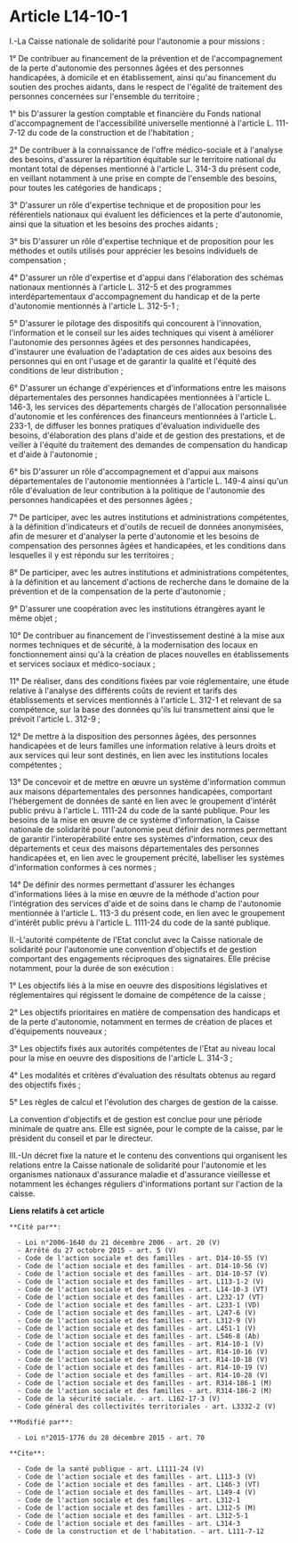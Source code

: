 # Article L14-10-1

I.-La Caisse nationale de solidarité pour l'autonomie a pour missions : 

1° De contribuer au financement de la prévention et de l'accompagnement de la perte d'autonomie des personnes âgées et des
personnes handicapées, à domicile et en établissement, ainsi qu'au financement du soutien des proches aidants, dans le
respect de l'égalité de traitement des personnes concernées sur l'ensemble du territoire ; 

1° bis D'assurer la gestion comptable et financière du Fonds national d'accompagnement de l'accessibilité universelle
mentionné à l'article L. 111-7-12 du code de la construction et de l'habitation ; 

2° De contribuer à la connaissance de l'offre médico-sociale et à l'analyse des besoins, d'assurer la répartition équitable
sur le territoire national du montant total de dépenses mentionné à l'article L. 314-3 du présent code, en veillant notamment
à une prise en compte de l'ensemble des besoins, pour toutes les catégories de handicaps ; 

3° D'assurer un rôle d'expertise technique et de proposition pour les référentiels nationaux qui évaluent les déficiences et
la perte d'autonomie, ainsi que la situation et les besoins des proches aidants ; 

3° bis D'assurer un rôle d'expertise technique et de proposition pour les méthodes et outils utilisés pour apprécier les
besoins individuels de compensation ; 

4° D'assurer un rôle d'expertise et d'appui dans l'élaboration des schémas nationaux mentionnés à l'article L. 312-5 et des
programmes interdépartementaux d'accompagnement du handicap et de la perte d'autonomie mentionnés à l'article L. 312-5-1 ; 

5° D'assurer le pilotage des dispositifs qui concourent à l'innovation, l'information et le conseil sur les aides techniques
qui visent à améliorer l'autonomie des personnes âgées et des personnes handicapées, d'instaurer une évaluation de
l'adaptation de ces aides aux besoins des personnes qui en ont l'usage et de garantir la qualité et l'équité des conditions
de leur distribution ; 

6° D'assurer un échange d'expériences et d'informations entre les maisons départementales des personnes handicapées
mentionnées à l'article L. 146-3, les services des départements chargés de l'allocation personnalisée d'autonomie et les
conférences des financeurs mentionnées à l'article L. 233-1, de diffuser les bonnes pratiques d'évaluation individuelle des
besoins, d'élaboration des plans d'aide et de gestion des prestations, et de veiller à l'équité du traitement des demandes de
compensation du handicap et d'aide à l'autonomie ; 

6° bis D'assurer un rôle d'accompagnement et d'appui aux maisons départementales de l'autonomie mentionnées à l'article L.
149-4 ainsi qu'un rôle d'évaluation de leur contribution à la politique de l'autonomie des personnes handicapées et des
personnes âgées ; 

7° De participer, avec les autres institutions et administrations compétentes, à la définition d'indicateurs et d'outils de
recueil de données anonymisées, afin de mesurer et d'analyser la perte d'autonomie et les besoins de compensation des
personnes âgées et handicapées, et les conditions dans lesquelles il y est répondu sur les territoires ; 

8° De participer, avec les autres institutions et administrations compétentes, à la définition et au lancement d'actions de
recherche dans le domaine de la prévention et de la compensation de la perte d'autonomie ; 

9° D'assurer une coopération avec les institutions étrangères ayant le même objet ; 

10° De contribuer au financement de l'investissement destiné à la mise aux normes techniques et de sécurité, à la
modernisation des locaux en fonctionnement ainsi qu'à la création de places nouvelles en établissements et services sociaux
et médico-sociaux ; 

11° De réaliser, dans des conditions fixées par voie réglementaire, une étude relative à l'analyse des différents coûts de
revient et tarifs des établissements et services mentionnés à l'article L. 312-1 et relevant de sa compétence, sur la base
des données qu'ils lui transmettent ainsi que le prévoit l'article L. 312-9 ; 

12° De mettre à la disposition des personnes âgées, des personnes handicapées et de leurs familles une information relative à
leurs droits et aux services qui leur sont destinés, en lien avec les institutions locales compétentes ; 

13° De concevoir et de mettre en œuvre un système d'information commun aux maisons départementales des personnes handicapées,
comportant l'hébergement de données de santé en lien avec le groupement d'intérêt public prévu à l'article L. 1111-24 du code
de la santé publique. Pour les besoins de la mise en œuvre de ce système d'information, la Caisse nationale de solidarité
pour l'autonomie peut définir des normes permettant de garantir l'interopérabilité entre ses systèmes d'information, ceux des
départements et ceux des maisons départementales des personnes handicapées et, en lien avec le groupement précité, labelliser
les systèmes d'information conformes à ces normes ; 

14° De définir des normes permettant d'assurer les échanges d'informations liées à la mise en œuvre de la méthode d'action
pour l'intégration des services d'aide et de soins dans le champ de l'autonomie mentionnée à l'article L. 113-3 du présent
code, en lien avec le groupement d'intérêt public prévu à l'article L. 1111-24 du code de la santé publique. 

II.-L'autorité compétente de l'Etat conclut avec la Caisse nationale de solidarité pour l'autonomie une convention
d'objectifs et de gestion comportant des engagements réciproques des signataires. Elle précise notamment, pour la durée de
son exécution : 

1° Les objectifs liés à la mise en oeuvre des dispositions législatives et réglementaires qui régissent le domaine de
compétence de la caisse ; 

2° Les objectifs prioritaires en matière de compensation des handicaps et de la perte d'autonomie, notamment en termes de
création de places et d'équipements nouveaux ; 

3° Les objectifs fixés aux autorités compétentes de l'Etat au niveau local pour la mise en oeuvre des dispositions de
l'article L. 314-3 ; 

4° Les modalités et critères d'évaluation des résultats obtenus au regard des objectifs fixés ; 

5° Les règles de calcul et l'évolution des charges de gestion de la caisse. 

La convention d'objectifs et de gestion est conclue pour une période minimale de quatre ans. Elle est signée, pour le compte
de la caisse, par le président du conseil et par le directeur. 

III.-Un décret fixe la nature et le contenu des conventions qui organisent les relations entre la Caisse nationale de
solidarité pour l'autonomie et les organismes nationaux d'assurance maladie et d'assurance vieillesse et notamment les
échanges réguliers d'informations portant sur l'action de la caisse.

**Liens relatifs à cet article**

	**Cité par**:

	  - Loi n°2006-1640 du 21 décembre 2006 - art. 20 (V)
	  - Arrêté du 27 octobre 2015 - art. 5 (V)
	  - Code de l'action sociale et des familles - art. D14-10-55 (V)
	  - Code de l'action sociale et des familles - art. D14-10-56 (V)
	  - Code de l'action sociale et des familles - art. D14-10-57 (V)
	  - Code de l'action sociale et des familles - art. L113-1-2 (V)
	  - Code de l'action sociale et des familles - art. L14-10-3 (VT)
	  - Code de l'action sociale et des familles - art. L232-17 (VT)
	  - Code de l'action sociale et des familles - art. L233-1 (VD)
	  - Code de l'action sociale et des familles - art. L247-6 (V)
	  - Code de l'action sociale et des familles - art. L312-9 (V)
	  - Code de l'action sociale et des familles - art. L451-1 (V)
	  - Code de l'action sociale et des familles - art. L546-8 (Ab)
	  - Code de l'action sociale et des familles - art. R14-10-1 (V)
	  - Code de l'action sociale et des familles - art. R14-10-16 (V)
	  - Code de l'action sociale et des familles - art. R14-10-18 (V)
	  - Code de l'action sociale et des familles - art. R14-10-19 (V)
	  - Code de l'action sociale et des familles - art. R14-10-28 (V)
	  - Code de l'action sociale et des familles - art. R314-186-1 (M)
	  - Code de l'action sociale et des familles - art. R314-186-2 (M)
	  - Code de la sécurité sociale. - art. L162-17-3 (V)
	  - Code général des collectivités territoriales - art. L3332-2 (V)

	**Modifié par**:

	  - Loi n°2015-1776 du 28 décembre 2015 - art. 70

	**Cite**:

	  - Code de la santé publique - art. L1111-24 (V)
	  - Code de l'action sociale et des familles - art. L113-3 (V)
	  - Code de l'action sociale et des familles - art. L146-3 (VT)
	  - Code de l'action sociale et des familles - art. L149-4 (V)
	  - Code de l'action sociale et des familles - art. L312-1
	  - Code de l'action sociale et des familles - art. L312-5 (M)
	  - Code de l'action sociale et des familles - art. L312-5-1
	  - Code de l'action sociale et des familles - art. L314-3
	  - Code de la construction et de l'habitation. - art. L111-7-12
